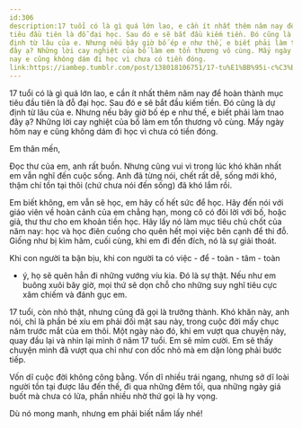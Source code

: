```yaml
---
id:306
description:17 tuổi có là gì quá lớn lao, e cần ít nhất thêm năm nay để hoàn thành mục
tiêu đầu tiên là đỗ đại học. Sau đó e sẽ bắt đầu kiếm tiền. Đó cũng là dự
định từ lâu của e. Nhưng nếu bây giờ bố ép e như thế, e biết phải làm tnao
đây ạ? Những lời cay nghiệt của bố làm em tổn thương vô cùng. Mấy ngày hôm
nay e cũng không dám đi học vì chưa có tiền đóng.
link:https://iambep.tumblr.com/post/138018106751/17-tu%E1%BB%95i-c%C3%B3-l%C3%A0-g%C3%AC-qu%C3%A1-l%E1%BB%9Bn-lao-e-c%E1%BA%A7n-%C3%ADt-nh%E1%BA%A5t-th%C3%AAm
---
```


17 tuổi có là gì quá lớn lao, e cần ít nhất thêm năm nay để hoàn thành mục
tiêu đầu tiên là đỗ đại học. Sau đó e sẽ bắt đầu kiếm tiền. Đó cũng là dự
định từ lâu của e. Nhưng nếu bây giờ bố ép e như thế, e biết phải làm tnao
đây ạ? Những lời cay nghiệt của bố làm em tổn thương vô cùng. Mấy ngày hôm
nay e cũng không dám đi học vì chưa có tiền đóng.

Em thân mến,

Đọc thư của em, anh rất buồn. Nhưng cũng vui vì trong lúc khó khăn nhất
em vẫn nghĩ đến cuộc sống. Anh đã từng nói, chết rất dễ, sống mới khó, thậm
chí tồn tại thôi (chứ chưa nói đến sống) đã khó lắm rồi.

Em biết không, em vẫn sẽ học, em hãy cố hết sức để học. Hãy đến nói với
giáo viên về hoàn cảnh của em chẳng hạn, mong cô có đôi lời với bố, hoặc
giả, thư thư cho em khoản tiền học. Hãy lấy nó làm mục tiêu chủ chốt của
năm nay: học và học điên cuồng cho quên hết mọi việc bên cạnh để thi đỗ.
Giống như bị kìm hãm, cuối cùng, khi em đi đến đích, nó là sự giải thoát.

Khi con người ta bận bịu, khi con người ta có việc - để - toàn - tâm - toàn
- ý, họ sẽ quên hẳn đi những vướng víu kia. Đó là sự thật. Nếu như em buông
xuôi bây giờ, mọi thứ sẽ dọn chỗ cho những suy nghĩ tiêu cực xâm chiếm và
đánh gục em.

17 tuổi, còn nhỏ thật, nhưng cũng đã gọi là trưởng thành. Khó khăn này,
anh nói, chỉ là phần bé xíu em phải đối mặt sau này, trong cuộc đời mấy
chục năm trước mắt của em thôi. Một ngày nào đó, khi em vượt qua chuyện
này, quay đầu lại và nhìn lại mình ở năm 17 tuổi. Em sẽ mỉm cười. Em sẽ
thấy chuyện mình đã vượt qua chỉ như con dốc nhỏ mà em dặn lòng phải bước
tiếp.

Vốn dĩ cuộc đời không công bằng. Vốn dĩ nhiều trái ngang, nhưng sở dĩ loài
người tồn tại được lâu đến thế, đi qua những đêm tối, qua những ngày giá
buốt mà chưa có lửa, phần nhiều nhờ thứ gọi là hy vọng.

Dù nó mong manh, nhưng em phải biết nắm lấy nhé!